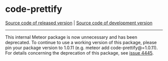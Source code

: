 # code-prettify
[Source code of released version](https://github.com/meteor/meteor/tree/master/packages/code-prettify) | [Source code of development version](https://github.com/meteor/meteor/tree/devel/packages/code-prettify)
***

This internal Meteor package is now unnecessary and has been deprecated. To
continue to use a working version of this package, please pin your package
version to 1.0.11 (e.g. meteor add code-prettify@=1.0.11). For details
concerning the deprecation of this package, see
[issue 4445](https://github.com/meteor/meteor/issues/4445).
